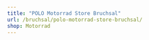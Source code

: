 ```yaml
---
title: "POLO Motorrad Store Bruchsal"
url: /bruchsal/polo-motorrad-store-bruchsal/
shop: Motorrad
---
```

